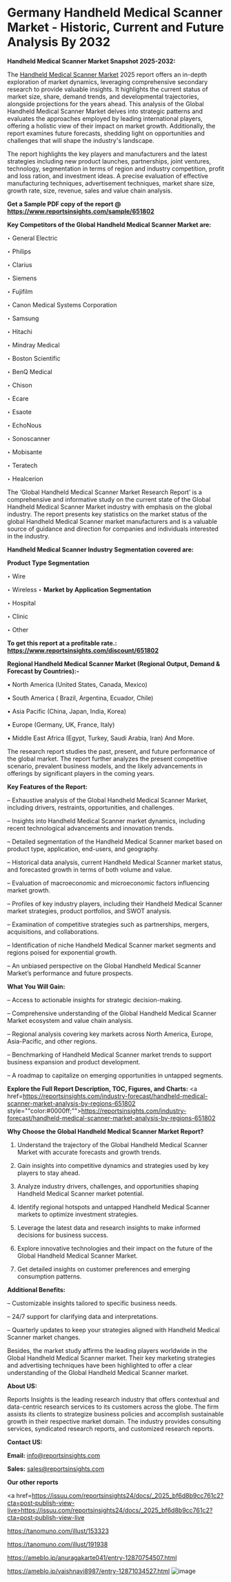 # Germany Handheld Medical Scanner Market - Historic, Current and Future Analysis By 2032

<strong>Handheld Medical Scanner Market Snapshot 2025-2032:</strong>

The <a href=https://www.reportsinsights.com/sample/651802>Handheld Medical Scanner Market</a> 2025 report offers an in-depth exploration of market dynamics, leveraging comprehensive secondary research to provide valuable insights. It highlights the current status of market size, share, demand trends, and developmental trajectories, alongside projections for the years ahead. This analysis of the Global Handheld Medical Scanner Market delves into strategic patterns and evaluates the approaches employed by leading international players, offering a holistic view of their impact on market growth. Additionally, the report examines future forecasts, shedding light on opportunities and challenges that will shape the industry's landscape.

The report highlights the key players and manufacturers and the latest strategies including new product launches, partnerships, joint ventures, technology, segmentation in terms of region and industry competition, profit and loss ration, and investment ideas. A precise evaluation of effective manufacturing techniques, advertisement techniques, market share size, growth rate, size, revenue, sales and value chain analysis.

<strong>Get a Sample PDF copy of the report @ <a href=https://www.reportsinsights.com/sample/651802 style=color:#0000ff;>https://www.reportsinsights.com/sample/651802</a></strong>

<strong>Key Competitors of the Global Handheld Medical Scanner Market are:</strong>

‣ General Electric

‣ Philips

‣ Clarius

‣ Siemens

‣ Fujifilm

‣ Canon Medical Systems Corporation

‣ Samsung

‣ Hitachi

‣ Mindray Medical

‣ Boston Scientific

‣ BenQ Medical

‣ Chison

‣ Ecare

‣ Esaote

‣ EchoNous

‣ Sonoscanner

‣ Mobisante

‣ Teratech

‣ Healcerion

The ‘Global Handheld Medical Scanner Market Research Report’ is a comprehensive and informative study on the current state of the Global Handheld Medical Scanner Market industry with emphasis on the global industry. The report presents key statistics on the market status of the global Handheld Medical Scanner market manufacturers and is a valuable source of guidance and direction for companies and individuals interested in the industry.

<strong>Handheld Medical Scanner Industry Segmentation covered are:</strong>

<strong>Product Type Segmentation</strong>

‣ Wire

‣ Wireless
‣ 
<strong>Market by Application Segmentation</strong>

‣ Hospital

‣ Clinic

‣ Other

<strong>To get this report at a profitable rate.: <a href=https://www.reportsinsights.com/discount/651802 style=color:#0000ff;>https://www.reportsinsights.com/discount/651802</a></strong>

<strong>Regional Handheld Medical Scanner Market (Regional Output, Demand &amp; Forecast by Countries):-</strong>

• North America (United States, Canada, Mexico)

• South America ( Brazil, Argentina, Ecuador, Chile)

• Asia Pacific (China, Japan, India, Korea)

• Europe (Germany, UK, France, Italy)

• Middle East Africa (Egypt, Turkey, Saudi Arabia, Iran) And More.

The research report studies the past, present, and future performance of the global market. The report further analyzes the present competitive scenario, prevalent business models, and the likely advancements in offerings by significant players in the coming years.

<strong>Key Features of the Report:</strong>

– Exhaustive analysis of the Global Handheld Medical Scanner Market, including drivers, restraints, opportunities, and challenges.

– Insights into Handheld Medical Scanner market dynamics, including recent technological advancements and innovation trends.

– Detailed segmentation of the Handheld Medical Scanner market based on product type, application, end-users, and geography.

– Historical data analysis, current Handheld Medical Scanner market status, and forecasted growth in terms of both volume and value.

– Evaluation of macroeconomic and microeconomic factors influencing market growth.

– Profiles of key industry players, including their Handheld Medical Scanner market strategies, product portfolios, and SWOT analysis.

– Examination of competitive strategies such as partnerships, mergers, acquisitions, and collaborations.

– Identification of niche Handheld Medical Scanner market segments and regions poised for exponential growth.

– An unbiased perspective on the Global Handheld Medical Scanner Market’s performance and future prospects.

<strong>What You Will Gain:</strong>

– Access to actionable insights for strategic decision-making.

– Comprehensive understanding of the Global Handheld Medical Scanner Market ecosystem and value chain analysis.

– Regional analysis covering key markets across North America, Europe, Asia-Pacific, and other regions.

– Benchmarking of Handheld Medical Scanner market trends to support business expansion and product development.

– A roadmap to capitalize on emerging opportunities in untapped segments.

<strong>Explore the Full Report Description, TOC, Figures, and Charts:</strong>
<a href=https://reportsinsights.com/industry-forecast/handheld-medical-scanner-market-analysis-by-regions-651802 style=""color:#0000ff;"">https://reportsinsights.com/industry-forecast/handheld-medical-scanner-market-analysis-by-regions-651802</a>

<strong>Why Choose the Global Handheld Medical Scanner Market Report?</strong>

1. Understand the trajectory of the Global Handheld Medical Scanner Market with accurate forecasts and growth trends.

2. Gain insights into competitive dynamics and strategies used by key players to stay ahead.

3. Analyze industry drivers, challenges, and opportunities shaping Handheld Medical Scanner market potential.

4. Identify regional hotspots and untapped Handheld Medical Scanner markets to optimize investment strategies.

5. Leverage the latest data and research insights to make informed decisions for business success.

6. Explore innovative technologies and their impact on the future of the Global Handheld Medical Scanner Market.

7. Get detailed insights on customer preferences and emerging consumption patterns.

<strong>Additional Benefits:</strong>

– Customizable insights tailored to specific business needs.

– 24/7 support for clarifying data and interpretations.

– Quarterly updates to keep your strategies aligned with Handheld Medical Scanner market changes.

Besides, the market study affirms the leading players worldwide in the Global Handheld Medical Scanner market. Their key marketing strategies and advertising techniques have been highlighted to offer a clear understanding of the Global Handheld Medical Scanner market.

<strong><strong>About US</strong>:</strong>

Reports Insights is the leading research industry that offers contextual and data-centric research services to its customers across the globe. The firm assists its clients to strategize business policies and accomplish sustainable growth in their respective market domain. The industry provides consulting services, syndicated research reports, and customized research reports.

<strong>Contact US:</strong>

<p class=><b>Email:</b> <a href=mailto:info@reportsinsights.com>info@reportsinsights.com</a></p>
<p class=><b>Sales:</b> <a href=mailto:sales@reportsinsights.com>sales@reportsinsights.com</a></p>

<strong>Our other reports</strong>

<a href=https://issuu.com/reportsinsights24/docs/_2025_bf6d8b9cc761c2?cta=post-publish-view-live>https://issuu.com/reportsinsights24/docs/_2025_bf6d8b9cc761c2?cta=post-publish-view-live</a>

<a href=https://tanomuno.com/illust/153323>https://tanomuno.com/illust/153323</a>

<a href=https://tanomuno.com/illust/191938>https://tanomuno.com/illust/191938</a>

<a href=https://ameblo.jp/anuragakarte041/entry-12870754507.html>https://ameblo.jp/anuragakarte041/entry-12870754507.html</a>

<a href=https://ameblo.jp/vaishnavi8987/entry-12871034527.html>https://ameblo.jp/vaishnavi8987/entry-12871034527.html</a>
![image](https://github.com/user-attachments/assets/f9175073-fc6d-4b4d-b9c7-8ce0a2fc5eee)

